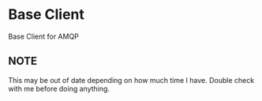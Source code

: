 # Base Client
Base Client for AMQP

## NOTE
This may be out of date depending on how much time I have. Double check with me before doing anything.